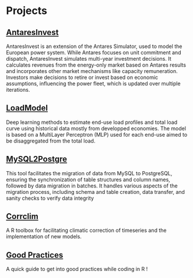 # Projects

## [AntaresInvest](https://github.com/lucarammel/antaresinvest)
AntaresInvest is an extension of the Antares Simulator, used to model the European power system. While Antares focuses on unit commitment and dispatch, AntaresInvest simulates multi-year investment decisions. It calculates revenues from the energy-only market based on Antares results and incorporates other market mechanisms like capacity remuneration. Investors make decisions to retire or invest based on economic assumptions, influencing the power fleet, which is updated over multiple iterations.

## [LoadModel](https://github.com/lucarammel/loadmodel)
Deep learning methods to estimate end-use load profiles and total load curve using historical data mostly from developped economies. The model is based on a MultiLayer Perceptron (MLP) used for each end-use aimed to be disaggregated from the total load.

## [MySQL2Postgre](https://github.com/lucarammel/MySQL2Postgre)
This tool facilitates the migration of data from MySQL to PostgreSQL, ensuring the synchronization of table structures and column names, followed by data migration in batches. It handles various aspects of the migration process, including schema and table creation, data transfer, and sanity checks to verify data integrity

## [Corrclim](https://github.com/lucarammel/corrclim)
A R toolbox for facilitating climatic correction of timeseries and the implementation of new models.

## [Good Practices]((https://github.com/lucarammel/goodPracticesR))
A quick guide to get into good practices while coding in R ! 